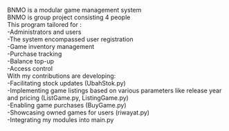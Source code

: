 BNMO is a modular game management system <br>
BNMO is group project consisting 4 people <br>
This program tailored for : <br>
      -Administrators and users <br>
      -The system encompassed user registration <br>
      -Game inventory management <br>
      -Purchase tracking <br>
      -Balance top-up <br>
      -Access control <br>
With my contributions are developing: <br>
      -Facilitating stock updates (UbahStok.py) <br>
      -Implementing game listings based on various parameters like release year and pricing (ListGame.py, ListingGame.py) <br>
      -Enabling game purchases (BuyGame.py) <br>
      -Showcasing owned games for users (riwayat.py) <br>
      -Integrating my modules into main.py <br>
